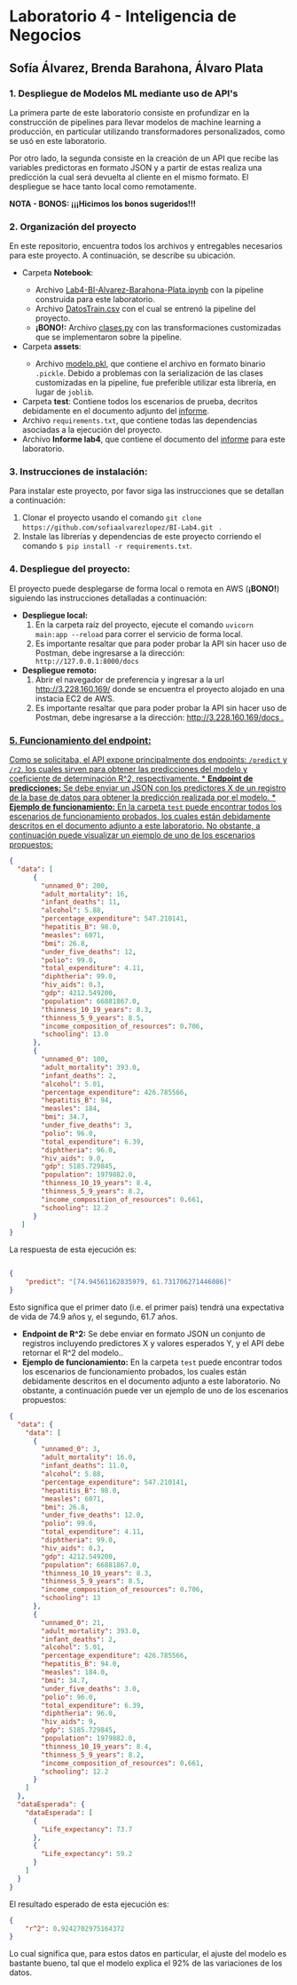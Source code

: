 # Laboratorio 4 - Inteligencia de Negocios 
## Sofía Álvarez, Brenda Barahona, Álvaro Plata

<h3>1. Despliegue de Modelos ML mediante uso de API's</h3>

La primera parte de este laboratorio consiste en profundizar en la construcción de pipelines para llevar modelos de machine learning a producción, en particular utilizando transformadores personalizados, como se usó en este laboratorio.

Por otro lado, la segunda consiste en la creación de un API que recibe las variables predictoras en formato JSON y a partir de estas realiza una predicción la cual será devuelta al cliente en el mismo formato. El despliegue se hace tanto local como remotamente.

<b>NOTA - BONOS: ¡¡¡Hicimos los bonos sugeridos!!!</b>

<h3>2. Organización del proyecto</h3>
En este repositorio, encuentra todos los archivos y entregables necesarios para este proyecto. A continuación, se describe su ubicación.
<ul>
  <li>Carpeta <b>Notebook</b>:</li>
  <ul>
      <li> Archivo <a href="https://github.com/sofiaalvarezlopez/BI-Lab4/blob/main/Notebook/Lab4-BI-Alvarez-Barahona-Plata.ipynb" target="_blank">Lab4-BI-Alvarez-Barahona-Plata.ipynb</a> con la pipeline construida para este laboratorio. </li>
      <li> Archivo <a href="https://github.com/sofiaalvarezlopez/BI-Lab4/blob/main/Notebook/DatosTrain.csv" target="_blank">DatosTrain.csv</a> con el cual se entrenó la pipeline del proyecto. </li>
      <li> <b>¡BONO!:</b> Archivo <a href="https://github.com/sofiaalvarezlopez/BI-Lab4/blob/main/Notebook/clases.py" target="_blank">clases.py</a> con las transformaciones customizadas que se implementaron sobre la pipeline. </li>
  </ul>
   <li>Carpeta <b>assets</b>:</li>
  <ul>
    <li> Archivo <a href="https://github.com/sofiaalvarezlopez/BI-Lab4/blob/main/assets/modelo.pkl">modelo.pkl</a>, que contiene el archivo en formato binario <code>.pickle</code>. Debido a problemas con la serialización de las clases customizadas en la pipeline, fue preferible utilizar esta librería, en lugar de <code>joblib</code>.
  </ul>
  <li>Carpeta <b>test</b>: Contiene todos los escenarios de prueba, decritos debidamente en el documento adjunto del <a href="https://github.com/sofiaalvarezlopez/BI-Lab4/blob/main/Informe%20lab4.docx"> informe</a>. </li>
  <li> Archivo <code>requirements.txt</code>, que contiene todas las dependencias asociadas a la ejecución del proyecto. </li>
  <li> Archivo <b>Informe lab4</b>, que contiene el documento del <a href="https://github.com/sofiaalvarezlopez/BI-Lab4/blob/main/Informe%20lab4.docx"> informe</a> para este laboratorio.
    
  </ul>
  
<h3>3. Instrucciones de instalación:</h3>
Para instalar este proyecto, por favor siga las instrucciones que se detallan a continuación:
  <ol>
  <li>Clonar el proyecto usando el comando <code>git clone https://github.com/sofiaalvarezlopez/BI-Lab4.git </code> .</li>
  <li>Instale las librerías y dependencias de este proyecto corriendo el comando <code>$ pip install -r requirements.txt</code>. </li>
  </ol>
  
<h3>4. Despliegue del proyecto:</h3>
El proyecto puede desplegarse de forma local o remota en AWS (<b>¡BONO!</b>) siguiendo las instrucciones detalladas a continuación:
  <ul>
    <li>
      <strong>Despliegue local:</strong>
      <ol>
        <li> En la carpeta raíz del proyecto, ejecute el comando <code>uvicorn main:app --reload</code> para correr el servicio de forma local.</li>
         <li>Es importante resaltar que para poder probar la API sin hacer uso de Postman, debe ingresarse a la dirección: <code> http://127.0.0.1:8000/docs </code>  </li>
      </ol>
    </li>
    <li>
      <strong>Despliegue remoto:</strong>
      <ol>
        <li>Abrir el navegador de preferencia y ingresar a la url <a href="http://3.228.160.169"  target="_blank">http://3.228.160.169/</a> donde se encuentra el proyecto alojado en una instacia EC2 de AWS.</li>
        <li>Es importante resaltar que para poder probar la API sin hacer uso de Postman, debe ingresarse a la dirección: <a href="http://3.228.160.169/docs" target="_blank"> http://3.228.160.169/docs </code>.  </li>
      </ol>
    </li>
  </ul>
  
<h3>5. Funcionamiento del endpoint:</h3>
Como se solicitaba, el API expone principalmente dos endpoints: <code>/predict</code> y <code>/r2</code>, los cuales sirven para obtener las predicciones del modelo y coeficiente de determinación R^2, respectivamente.
* <strong>Endpoint de predicciones:</strong> Se debe enviar un JSON con los predictores X de un registro de la base de datos para obtener la predicción realizada por el modelo.</li>
* <strong>Ejemplo de funcionamiento:</strong> En la carpeta <code>test</code> puede encontrar todos los escenarios de funcionamiento probados, los cuales están debidamente descritos en el documento adjunto a este laboratorio. No obstante, a continuación puede visualizar un ejemplo de uno de los escenarios propuestos:

```json
{
  "data": [
      { 
        "unnamed_0": 200,
        "adult_mortality": 16,
        "infant_deaths": 11,
        "alcohol": 5.88,
        "percentage_expenditure": 547.210141,
        "hepatitis_B": 98.0,
        "measles": 6071,
        "bmi": 26.8,
        "under_five_deaths": 12,
        "polio": 99.0,
        "total_expenditure": 4.11,
        "diphtheria": 99.0,
        "hiv_aids": 0.3,
        "gdp": 4212.549200,
        "population": 66881867.0,
        "thinness_10_19_years": 8.3,
        "thinness_5_9_years": 8.5,
        "income_composition_of_resources": 0.706,
        "schooling": 13.0
      },
      {
        "unnamed_0": 100,
        "adult_mortality": 393.0,
        "infant_deaths": 2,
        "alcohol": 5.01,
        "percentage_expenditure": 426.785566,
        "hepatitis_B": 94,
        "measles": 184,
        "bmi": 34.7,
        "under_five_deaths": 3,
        "polio": 96.0,
        "total_expenditure": 6.39,
        "diphtheria": 96.0,
        "hiv_aids": 9.0,
        "gdp": 5185.729845,
        "population": 1979882.0,
        "thinness_10_19_years": 8.4,
        "thinness_5_9_years": 8.2,
        "income_composition_of_resources": 0.661,
        "schooling": 12.2
      }
   ]
}
```

La respuesta de esta ejecución es:

```json

{
    "predict": "[74.94561162835979, 61.731706271446086]"
}

```
Esto significa que el primer dato (i.e. el primer país) tendrá una expectativa de vida de 74.9 años y, el segundo, 61.7 años.

* <strong>Endpoint de R^2:</strong> Se debe enviar en formato JSON un conjunto de registros incluyendo predictores X y valores esperados Y, y el API debe retornar el R^2 del modelo..</li>
* <strong>Ejemplo de funcionamiento:</strong> En la carpeta <code>test</code> puede encontrar todos los escenarios de funcionamiento probados, los cuales están debidamente descritos en el documento adjunto a este laboratorio. No obstante, a continuación puede ver un ejemplo de uno de los escenarios propuestos:
```json
{
  "data": {
    "data": [
      {
        "unnamed_0": 3,
        "adult_mortality": 16.0,
        "infant_deaths": 11.0,
        "alcohol": 5.88,
        "percentage_expenditure": 547.210141,
        "hepatitis_B": 98.0,
        "measles": 6071,
        "bmi": 26.8,
        "under_five_deaths": 12.0,
        "polio": 99.0,
        "total_expenditure": 4.11,
        "diphtheria": 99.0,
        "hiv_aids": 0.3,
        "gdp": 4212.549200,
        "population": 66881867.0,
        "thinness_10_19_years": 8.3,
        "thinness_5_9_years": 8.5,
        "income_composition_of_resources": 0.706,
        "schooling": 13
      },
      {
        "unnamed_0": 21,
        "adult_mortality": 393.0,
        "infant_deaths": 2,
        "alcohol": 5.01,
        "percentage_expenditure": 426.785566,
        "hepatitis_B": 94.0,
        "measles": 184.0,
        "bmi": 34.7,
        "under_five_deaths": 3.0,
        "polio": 96.0,
        "total_expenditure": 6.39,
        "diphtheria": 96.0,
        "hiv_aids": 9,
        "gdp": 5185.729845,
        "population": 1979882.0,
        "thinness_10_19_years": 8.4,
        "thinness_5_9_years": 8.2,
        "income_composition_of_resources": 0.661,
        "schooling": 12.2
      }
    ]
  },
  "dataEsperada": {
    "dataEsperada": [
      {
        "Life_expectancy": 73.7
      },
      {
        "Life_expectancy": 59.2
      }
    ]
  }
}
```
El resultado esperado de esta ejecución es:
```json
{
    "r^2": 0.9242702975164372
}
```
Lo cual significa que, para estos datos en particular, el ajuste del modelo es bastante bueno, tal que el modelo explica el 92% de las variaciones de los datos.

